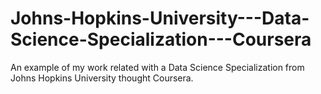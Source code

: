 # Johns-Hopkins-University---Data-Science-Specialization---Coursera
An example of my work related with a Data Science Specialization from Johns Hopkins University thought Coursera. 
